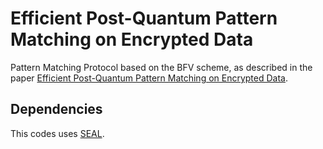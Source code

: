 # Efficient Post-Quantum Pattern Matching on Encrypted Data

Pattern Matching Protocol based on the BFV scheme, as described in the paper [Efficient Post-Quantum Pattern Matching on Encrypted Data]().


## Dependencies

This codes uses [SEAL](https://github.com/microsoft/SEAL/).
